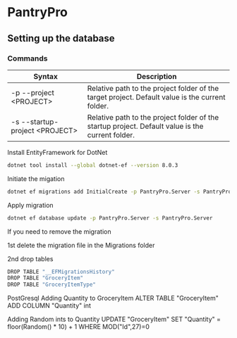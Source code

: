 <!-- @format -->

# PantryPro

## Setting up the database

### Commands

| Syntax                          | Description                                                                                      |
| ------------------------------- | ------------------------------------------------------------------------------------------------ |
| -p --project \<PROJECT>         | Relative path to the project folder of the target project. Default value is the current folder.  |
| -s --startup-project \<PROJECT> | Relative path to the project folder of the startup project. Default value is the current folder. |

Install EntityFramework for DotNet

```bash
dotnet tool install --global dotnet-ef --version 8.0.3
```

Initiate the migation

```bash
dotnet ef migrations add InitialCreate -p PantryPro.Server -s PantryPro.Server --output-dir Migrations --context PantryProAppContext
```

Apply migration

```bash
dotnet ef database update -p PantryPro.Server -s PantryPro.Server
```

If you need to remove the migration

1st delete the migration file in the Migrations folder

2nd drop tables

```bash
DROP TABLE "__EFMigrationsHistory"
DROP TABLE "GroceryItem"
DROP TABLE "GroceryItemType"
```

PostGresql
Adding Quantity to GroceryItem
ALTER TABLE "GroceryItem"
ADD COLUMN "Quantity" int

Adding Random ints to Quantity
UPDATE "GroceryItem"
SET "Quantity" = floor(Random() \* 10) + 1
WHERE MOD("Id",27)=0
